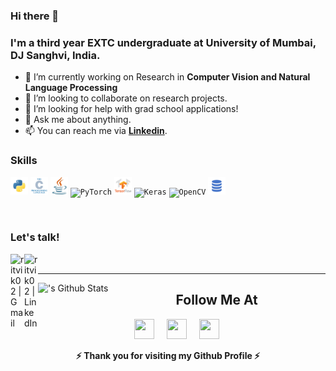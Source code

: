 <!--
**ritvik02/ritvik02** is a ✨ _special_ ✨ repository because its `README.md` (this file) appears on your GitHub profile.

Here are some ideas to get you started:

- 🔭 I’m currently working on ...
- 🌱 I’m currently learning ...
- 👯 I’m looking to collaborate on ...
- 🤔 I’m looking for help with ...
- 💬 Ask me about ...
- 📫 How to reach me: ...
- 😄 Pronouns: ...
- ⚡ Fun fact: ...
-->

### Hi there 👋

### I'm a third year EXTC undergraduate at University of Mumbai, DJ Sanghvi, India.
- 🔭 I’m currently working on Research in **Computer Vision and Natural Language Processing**
- 👯 I’m looking to collaborate on research projects.
- 🤔 I’m looking for help with grad school applications!
- 💬 Ask me about anything.
- 📫 You can reach me via **[Linkedin](https://www.linkedin.com/in/ritvik-khandelwal-1912b9190/)**.


### Skills
<code><img alt="Python" title="Python" width="28px" src="https://raw.githubusercontent.com/github/explore/80688e429a7d4ef2fca1e82350fe8e3517d3494d/topics/python/python.png"/></code>
<code><img alt="C" title="C" width="28px" src="https://raw.githubusercontent.com/github/explore/80688e429a7d4ef2fca1e82350fe8e3517d3494d/topics/c/c.png"/></code>
<code><img alt="Java" title="Java" width="28px" src="https://raw.githubusercontent.com/github/explore/80688e429a7d4ef2fca1e82350fe8e3517d3494d/topics/java/java.png"/></code>
<code><img alt="PyTorch" title="PyTorch" width="28px" src="https://raw.githubusercontent.com/gilbarbara/logos/master/logos/pytorch.svg"/></code>
<code><img alt="TensorFlow" title="TensorFlow" width="28px" src="https://raw.githubusercontent.com/github/explore/80688e429a7d4ef2fca1e82350fe8e3517d3494d/topics/tensorflow/tensorflow.png"/></code>
<code><img alt="Keras" title="Keras" width="28px" src="https://raw.githubusercontent.com/valohai/ml-logos/master/keras.svg"/></code>
<code><img alt="OpenCV" title="OpenCV" width="28px" src="https://raw.githubusercontent.com/gilbarbara/logos/master/logos/opencv.svg"/></code>
<code><img alt="SQL" title="SQL" width="28px" src="https://raw.githubusercontent.com/github/explore/80688e429a7d4ef2fca1e82350fe8e3517d3494d/topics/sql/sql.png"/></code>



<br/>

### Let's talk!

[<img align="left" alt="ritvik02 | Gmail" width="22px" src="https://cdn.jsdelivr.net/npm/simple-icons@3.7.0/icons/gmail.svg"/>][gmail]
[<img align="left" alt="ritvik02 | LinkedIn" width="22px" src="https://cdn.jsdelivr.net/npm/simple-icons@v3/icons/linkedin.svg"/>][linkedin]


<br/> 

---

<img align="left" alt="'s Github Stats" src="https://github-readme-stats.vercel.app/api?username=ritvik02&show_icons=true&hide_border=true" />


[gmail]: mailto:ritvik02.kh@gmail.com
[linkedin]: https://www.linkedin.com/in/ritvik-khandelwal-1912b9190/





<div align="center">

## Follow Me At
<a href="https://www.linkedin.com/in/ritvik-khandelwal-1912b9190/"><img height="32" width="32" src="https://www.becker.edu/wp-content/uploads/2020/04/LinkedIn-Logo.png" /></a>&nbsp;&nbsp;&nbsp;&nbsp;
<a href="https://www.instagram.com/ritvik.khandelwal/?hl=en"><img height="32" width="32" src="https://upload.wikimedia.org/wikipedia/commons/thumb/e/e7/Instagram_logo_2016.svg/768px-Instagram_logo_2016.svg.png" /></a>&nbsp;&nbsp;&nbsp;&nbsp;
<a href="https://twitter.com/ritvik_kh"><img height="32" width="32" src="https://1000logos.net/wp-content/uploads/2017/06/Twitter-Logo.png" /></a>&nbsp;&nbsp;&nbsp;&nbsp;

</div>

<div align="center">

<b>⚡ Thank you for visiting my Github Profile ⚡</b>
</div>
